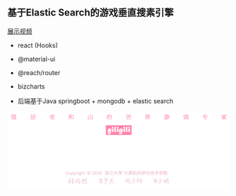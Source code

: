 ## 基于Elastic Search的游戏垂直搜素引擎
[展示视频](https://www.bilibili.com/video/av59783743)

* react (Hooks)
* @material-ui
* @reach/router
* bizcharts

* 后端基于Java springboot + mongodb + elastic search

![](src/assets/readme.png)

